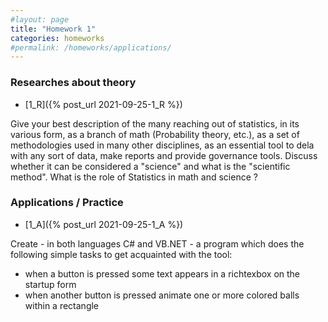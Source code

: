 ```yaml
---
#layout: page
title: "Homework 1"
categories: homeworks
#permalink: /homeworks/applications/
---
```

<h3>Researches about theory</h3>

- [1_R]({% post_url 2021-09-25-1_R %})

Give your best description of the many reaching out of statistics, in its various form, as a branch of math (Probability theory, etc.), as a set of methodologies used in many other disciplines, as an essential tool to dela with any sort of data, make reports and provide governance tools. Discuss whether it can be considered a "science" and what is the "scientific method". What is the role of Statistics in math and science ?

<h3>Applications / Practice</h3>

- [1_A]({% post_url 2021-09-25-1_A %})

Create - in both languages C# and VB.NET - a program which does the following simple tasks to get acquainted with the tool:

- when a button is pressed some text appears in a richtexbox on the startup form
- when another button is pressed animate one or more colored balls within a rectangle

